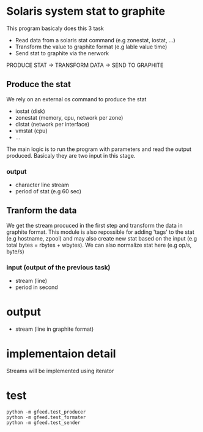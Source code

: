 # Solaris system stat to graphite

This program basicaly does this 3 task

- Read data from a solaris stat command (e.g zonestat, iostat, ...)
- Transform the value to graphite format (e.g lable value time)
- Send stat to graphite via the nerwork

PRODUCE STAT -> TRANSFORM DATA -> SEND TO GRAPHITE

## Produce the stat
We rely on an external os command to produce the stat
- iostat (disk)
- zonestat (memory, cpu, network per zone) 
- dlstat (network per interface)
- vmstat (cpu)
- ...

The main logic is to run the program with parameters and read the output
produced. Basicaly they are two input in this stage.

### output
- character line stream
- period of stat (e.g 60 sec)

## Tranform the data
We get the stream procuced in the first step and transform the data in graphite format.
This module is also repossible for adding 'tags' to the stat (e.g hostname, zpool) and
may also create new stat based on the input (e.g total bytes = rbytes + wbytes).
We can also normalize stat here (e.g op/s, byte/s)

### input (output of the previous task)
- stream (line)
- period in second

# output
- stream (line in graphite format)

# implementaion detail
Streams will be implemented using iterator

# test
```
python -m gfeed.test_producer
python -m gfeed.test_formater
python -m gfeed.test_sender
```
